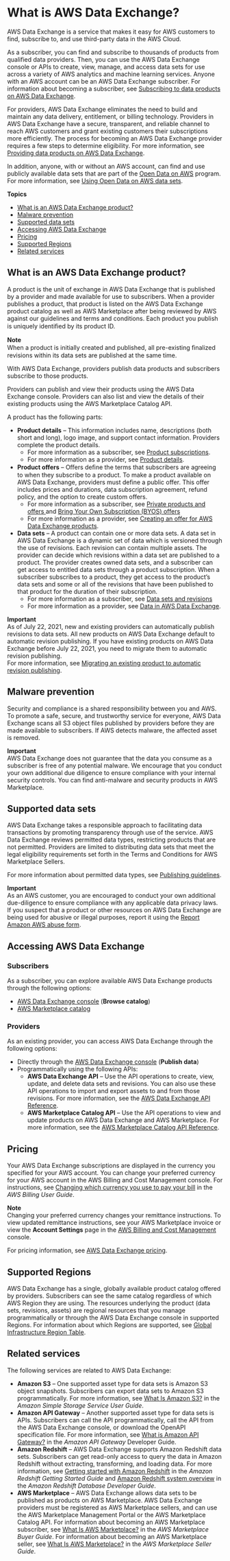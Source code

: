 # What is AWS Data Exchange?<a name="what-is"></a>

AWS Data Exchange is a service that makes it easy for AWS customers to find, subscribe to, and use third\-party data in the AWS Cloud\.

As a subscriber, you can find and subscribe to thousands of products from qualified data providers\. Then, you can use the AWS Data Exchange console or APIs to create, view, manage, and access data sets for use across a variety of AWS analytics and machine learning services\. Anyone with an AWS account can be an AWS Data Exchange subscriber\. For information about becoming a subscriber, see [Subscribing to data products on AWS Data Exchange](subscribe-to-data-sets.md)\.

For providers, AWS Data Exchange eliminates the need to build and maintain any data delivery, entitlement, or billing technology\. Providers in AWS Data Exchange have a secure, transparent, and reliable channel to reach AWS customers and grant existing customers their subscriptions more efficiently\. The process for becoming an AWS Data Exchange provider requires a few steps to determine eligibility\. For more information, see [Providing data products on AWS Data Exchange](providing-data-sets.md)\.

In addition, anyone, with or without an AWS account, can find and use publicly available data sets that are part of the [Open Data on AWS](https://aws.amazon.com/opendata/) program\. For more information, see [Using Open Data on AWS data sets](open-data.md)\.

**Topics**
+ [What is an AWS Data Exchange product?](#data-exchange-products)
+ [Malware prevention](#ensuring-safe-data)
+ [Supported data sets](#supported-data-sets)
+ [Accessing AWS Data Exchange](#how-to-access)
+ [Pricing](#pricing)
+ [Supported Regions](#supported-regions)
+ [Related services](#related-services)

## What is an AWS Data Exchange product?<a name="data-exchange-products"></a>

A product is the unit of exchange in AWS Data Exchange that is published by a provider and made available for use to subscribers\. When a provider publishes a product, that product is listed on the AWS Data Exchange product catalog as well as AWS Marketplace after being reviewed by AWS against our guidelines and terms and conditions\. Each product you publish is uniquely identiﬁed by its product ID\. 

**Note**  
When a product is initially created and published, all pre\-existing ﬁnalized revisions within its data sets are published at the same time\.

With AWS Data Exchange, providers publish data products and subscribers subscribe to those products\.

Providers can publish and view their products using the AWS Data Exchange console\. Providers can also list and view the details of their existing products using the AWS Marketplace Catalog API\. 

A product has the following parts:
+ **Product details** – This information includes name, descriptions \(both short and long\), logo image, and support contact information\. Providers complete the product details\. 
  + For more information as a subscriber, see [Product subscriptions](product-subscriptions.md)\. 
  + For more information as a provider, see [Product details](product-details.md)\.
+ **Product offers** – Oﬀers deﬁne the terms that subscribers are agreeing to when they subscribe to a product\. To make a product available on AWS Data Exchange, providers must define a public offer\. This offer includes prices and durations, data subscription agreement, refund policy, and the option to create custom offers\. 
  + For more information as a subscriber, see [Private products and offers ](subscribe-to-private-offer.md) and [Bring Your Own Subscription \(BYOS\) offers ](subscribe-to-byos-offer.md)
  + For more information as a provider, see [Creating an offer for AWS Data Exchange products](prepare-offers.md)\.
+ **Data sets** – A product can contain one or more data sets\. A data set in AWS Data Exchange is a dynamic set of data which is versioned through the use of revisions\. Each revision can contain multiple assets\. The provider can decide which revisions within a data set are published to a product\. The provider creates owned data sets, and a subscriber can get access to entitled data sets through a product subscription\. When a subscriber subscribes to a product, they get access to the product’s data sets and some or all of the revisions that have been published to that product for the duration of their subscription\.
  + For more information as a subscriber, see [Data sets and revisions](product-subscriptions.md#product-sub-revisions)
  + For more information as a provider, see [Data in AWS Data Exchange](data-sets.md)\.

**Important**  
As of July 22, 2021, new and existing providers can automatically publish revisions to data sets\. All new products on AWS Data Exchange default to automatic revision publishing\. If you have existing products on AWS Data Exchange before July 22, 2021, you need to migrate them to automatic revision publishing\.  
For more information, see [Migrating an existing product to automatic revision publishing](updating-products.md#migrate-product)\.

## Malware prevention<a name="ensuring-safe-data"></a>

Security and compliance is a shared responsibility between you and AWS\. To promote a safe, secure, and trustworthy service for everyone, AWS Data Exchange scans all S3 object files published by providers before they are made available to subscribers\. If AWS detects malware, the affected asset is removed\.

**Important**  
AWS Data Exchange does not guarantee that the data you consume as a subscriber is free of any potential malware\. We encourage that you conduct your own additional due diligence to ensure compliance with your internal security controls\. You can find anti\-malware and security products in AWS Marketplace\.

## Supported data sets<a name="supported-data-sets"></a>

AWS Data Exchange takes a responsible approach to facilitating data transactions by promoting transparency through use of the service\. AWS Data Exchange reviews permitted data types, restricting products that are not permitted\. Providers are limited to distributing data sets that meet the legal eligibility requirements set forth in the Terms and Conditions for AWS Marketplace Sellers\.

For more information about permitted data types, see [Publishing guidelines](publishing-guidelines.md)\.

**Important**  
As an AWS customer, you are encouraged to conduct your own additional due\-diligence to ensure compliance with any applicable data privacy laws\. If you suspect that a product or other resources on AWS Data Exchange are being used for abusive or illegal purposes, report it using the [Report Amazon AWS abuse form](https://support.aws.amazon.com/#/contacts/report-abuse)\.

## Accessing AWS Data Exchange<a name="how-to-access"></a>

### Subscribers<a name="how-to-access-sub"></a>

As a subscriber, you can explore available AWS Data Exchange products through the following options:
+ [AWS Data Exchange console](https://console.aws.amazon.com/dataexchange) \(**Browse catalog**\)
+ [AWS Marketplace catalog](https://aws.amazon.com/marketplace/search/results?category=d5a43d97-558f-4be7-8543-cce265fe6d9d&FULFILLMENT_OPTION_TYPE=DATA_EXCHANGE&filters=FULFILLMENT_OPTION_TYPE)

### Providers<a name="how-to-access-pro"></a>

As an existing provider, you can access AWS Data Exchange through the following options:
+ Directly through the [AWS Data Exchange console](https://console.aws.amazon.com/dataexchange) \(**Publish data**\)
+ Programmatically using the following APIs:
  + **AWS Data Exchange API** – Use the API operations to create, view, update, and delete data sets and revisions\. You can also use these API operations to import and export assets to and from those revisions\. For more information, see the [AWS Data Exchange API Reference](https://docs.aws.amazon.com/data-exchange/latest/apireference)\.
  + **AWS Marketplace Catalog API** – Use the API operations to view and update products on AWS Data Exchange and AWS Marketplace\. For more information, see the [AWS Marketplace Catalog API Reference](https://docs.aws.amazon.com/marketplace-catalog/latest/api-reference/catalog-api-user-guide.html)\.

## Pricing<a name="pricing"></a>

Your AWS Data Exchange subscriptions are displayed in the currency you specified for your AWS account\. You can change your preferred currency for your AWS account in the AWS Billing and Cost Management console\. For instructions, see [Changing which currency you use to pay your bill](https://docs.aws.amazon.com/awsaccountbilling/latest/aboutv2/manage-account-payment.html#manage-account-payment-change-currency) in the *AWS Billing User Guide*\.

**Note**  
 Changing your preferred currency changes your remittance instructions\. To view updated remittance instructions, see your AWS Marketplace invoice or view the **Account Settings** page in the [AWS Billing and Cost Management](https://console.aws.amazon.com/billing/home?#account) console\.

For pricing information, see [ AWS Data Exchange pricing](http://aws.amazon.com/data-exchange/pricing/)\.

## Supported Regions<a name="supported-regions"></a>

AWS Data Exchange has a single, globally available product catalog offered by providers\. Subscribers can see the same catalog regardless of which AWS Region they are using\. The resources underlying the product \(data sets, revisions, assets\) are regional resources that you manage programmatically or through the AWS Data Exchange console in supported Regions\. For information about which Regions are supported, see [Global Infrastructure Region Table](http://aws.amazon.com/about-aws/global-infrastructure/regional-product-services/)\.

## Related services<a name="related-services"></a>

The following services are related to AWS Data Exchange:
+ **Amazon S3** – One supported asset type for data sets is Amazon S3 object snapshots\. Subscribers can export data sets to Amazon S3 programmatically\. For more information, see [What Is Amazon S3?](https://docs.aws.amazon.com/AmazonS3/latest/dev/Welcome.html) in the *Amazon Simple Storage Service User Guide*\.
+ **Amazon API Gateway** – Another supported asset type for data sets is APIs\. Subscribers can call the API programmatically, call the API from the AWS Data Exchange console, or download the OpenAPI specification file\. For more information, see [What is Amazon API Gateway?](https://docs.aws.amazon.com/apigateway/latest/developerguide/welcome.html) in the *Amazon API Gateway* Developer Guide\. 
+ **Amazon Redshift** – AWS Data Exchange supports Amazon Redshift data sets\. Subscribers can get read\-only access to query the data in Amazon Redshift without extracting, transforming, and loading data\. For more information, see [Getting started with Amazon Redshift](https://docs.aws.amazon.com/redshift/latest/gsg/getting-started.html) in the *Amazon Redshift Getting Started Guide* and [Amazon Redshift system overview](https://docs.aws.amazon.com/redshift/latest/dg/welcome.html) in the *Amazon Redshift Database Developer Guide*\.
+ **AWS Marketplace** – AWS Data Exchange allows data sets to be published as products on AWS Marketplace\. AWS Data Exchange providers must be registered as AWS Marketplace sellers, and can use the AWS Marketplace Management Portal or the AWS Marketplace Catalog API\. For information about becoming an AWS Marketplace subscriber, see [What Is AWS Marketplace?](https://docs.aws.amazon.com/marketplace/latest/buyerguide/what-is-marketplace.html) in the *AWS Marketplace Buyer Guide*\. For information about becoming an AWS Marketplace seller, see [What Is AWS Marketplace?](https://docs.aws.amazon.com/marketplace/latest/userguide/what-is-marketplace.html) in the *AWS Marketplace Seller Guide*\.